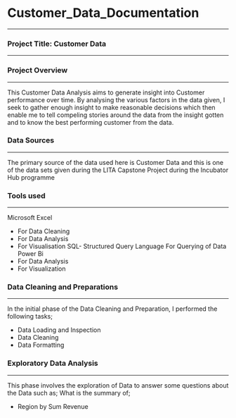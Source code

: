 # Customer_Data_Documentation
---
### Project Title: Customer Data
---
### Project Overview
---
This Customer Data Analysis aims to generate insight into Customer performance over time. By
analysing the various factors in the data given, I seek to gather enough insight to make reasonable
decisions which then enable me to tell compeling stories around the data from the insight gotten and 
to know the best performing customer from the data.

### Data Sources
---
The primary source of the data used here is Customer Data and this is one of the data sets given
during the LITA Capstone Project during the Incubator Hub programme

### Tools used
---
Microsoft Excel
- For Data Cleaning
- For Data Analysis
- For Visualisation
SQL- Structured Query Language For Querying of Data
Power Bi
- For Data Analysis
- For Visualization

### Data Cleaning and Preparations
---
In the initial phase of the Data Cleaning and Preparation, I performed the following tasks;
- Data Loading and Inspection
- Data Cleaning
- Data Formatting

### Exploratory Data Analysis
---
This phase involves the exploration of Data to answer some questions about the Data such as;
 What is the summary of;
 - Region by Sum Revenue
